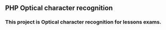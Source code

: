 ## PHP Optical character recognition 
### This project is Optical character recognition for lessons exams.
